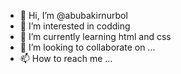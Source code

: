 - 👋 Hi, I’m @abubakirnurbol
- 👀 I’m interested in codding
- 🌱 I’m currently learning html and css
- 💞️ I’m looking to collaborate on ...
- 📫 How to reach me ...

<!---
abubakirnurbol/abubakirnurbol is a ✨ special ✨ repository because its `README.md` (this file) appears on your GitHub profile.
You can click the Preview link to take a look at your changes.
--->

